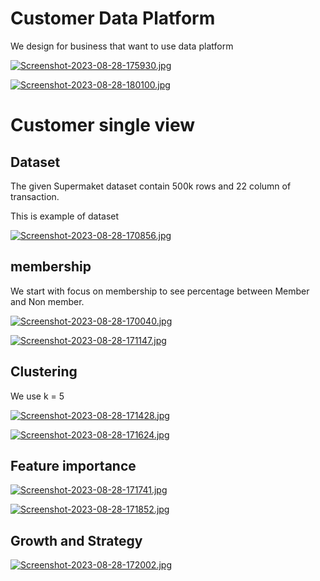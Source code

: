 # Customer Data Platform

We design for business that want to use data platform

[![Screenshot-2023-08-28-175930.jpg](https://i.postimg.cc/DZ7RBg9w/Screenshot-2023-08-28-175930.jpg)](https://postimg.cc/7CQBLgPF)

[![Screenshot-2023-08-28-180100.jpg](https://i.postimg.cc/g02ThJ8x/Screenshot-2023-08-28-180100.jpg)](https://postimg.cc/RW2d5vPm)
# Customer single view

## Dataset

The given Supermaket dataset contain 500k rows and 22 column of transaction.

This is example of dataset

[![Screenshot-2023-08-28-170856.jpg](https://i.postimg.cc/zDR3kQvD/Screenshot-2023-08-28-170856.jpg)](https://postimg.cc/6Tt9WYCF)

## membership
We start with focus on membership to see percentage between Member and Non member.

[![Screenshot-2023-08-28-170040.jpg](https://i.postimg.cc/sgTY7LHf/Screenshot-2023-08-28-170040.jpg)](https://postimg.cc/sMZGRTRb)


[![Screenshot-2023-08-28-171147.jpg](https://i.postimg.cc/PrY40K3T/Screenshot-2023-08-28-171147.jpg)](https://postimg.cc/JG7Zk3C2)

## Clustering

We use k = 5

[![Screenshot-2023-08-28-171428.jpg](https://i.postimg.cc/VsjgVDH1/Screenshot-2023-08-28-171428.jpg)](https://postimg.cc/Th3nyq6H)

[![Screenshot-2023-08-28-171624.jpg](https://i.postimg.cc/h4yvcqY0/Screenshot-2023-08-28-171624.jpg)](https://postimg.cc/t76pN8p1)

## Feature importance

[![Screenshot-2023-08-28-171741.jpg](https://i.postimg.cc/KjBmndZ1/Screenshot-2023-08-28-171741.jpg)](https://postimg.cc/n9V8xS9x)

[![Screenshot-2023-08-28-171852.jpg](https://i.postimg.cc/sX5LKyhC/Screenshot-2023-08-28-171852.jpg)](https://postimg.cc/KkvQv6f0)

## Growth and Strategy

[![Screenshot-2023-08-28-172002.jpg](https://i.postimg.cc/9F0pQCQX/Screenshot-2023-08-28-172002.jpg)](https://postimg.cc/jLVN8VfB)